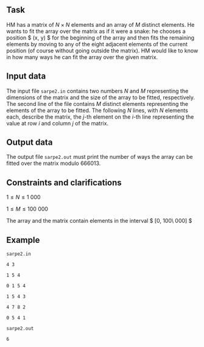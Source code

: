 ## Task

HM has a matrix of $N \times N$ elements and an array of $M$ distinct elements. He wants to fit the array over the matrix as if it were a snake: he chooses a position $ (x, y) $ for the beginning of the array and then fits the remaining elements by moving to any of the eight adjacent elements of the current position (of course without going outside the matrix). HM would like to know in how many ways he can fit the array over the given matrix. 

## Input data

The input file `sarpe2.in` contains two numbers $N$ and $M$ representing the dimensions of the matrix and the size of the array to be fitted, respectively. The second line of the file contains $M$ distinct elements representing the elements of the array to be fitted. The following $N$ lines, with $N$ elements each, describe the matrix, the $j$-th element on the $i$-th line representing the value at row $i$ and column $j$ of the matrix. 

## Output data

The output file `sarpe2.out` must print the number of ways the array can be fitted over the matrix modulo $666013$. 

## Constraints and clarifications

$1 \leq N \leq 1\ 000$

$1 \leq M \leq 100\ 000$

The array and the matrix contain elements in the interval $ [0, 100\ 000] $ 

## Example

`sarpe2.in`

`4 3`

`1 5 4`

`0 1 5 4`

`1 5 4 3`

`4 7 8 2`

`0 5 4 1`

`sarpe2.out`

`6`
